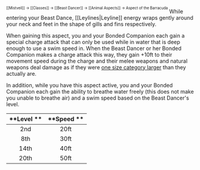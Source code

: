 <sup><sup>[[Mistveil]] → [[Classes]] → [[Beast Dancer]] → [[Animal Aspects]] → Aspect of the Barracuda</sup></sup>
While entering your Beast Dance, [[Leylines|Leyline]] energy wraps gently around your neck and feet in the shape of gills and fins respectively.

When gaining this aspect, you and your Bonded Companion each gain a special charge attack that can only be used while in water that is deep enough to use a swim speed in. When the Beast Dancer or her Bonded Companion makes a charge attack this way, they gain +10ft to their movement speed during the charge and their melee weapons and natural weapons deal damage as if they were [one size category larger](https://www.d20pfsrd.com/equipment/weapons#TOC-Weapon-Qualities) than they actually are.

In addition, while you have this aspect active, you and your Bonded Companion each gain the ability to breathe water freely (this does not make you unable to breathe air) and a swim speed based on the Beast Dancer's level. 

| **Level ** | **Speed ** |
|:----------:|:----------:|
|    2nd     |    20ft    |
|    8th     |    30ft    |
|    14th    |    40ft    |
|    20th    |    50ft    |